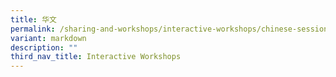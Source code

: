```yaml
---
title: 华文
permalink: /sharing-and-workshops/interactive-workshops/chinese-sessions/
variant: markdown
description: ""
third_nav_title: Interactive Workshops
---
```

